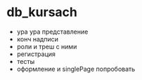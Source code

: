 # db_kursach
- ура ура представление
- конч надписи
- роли и треш с ними
- регистрация
- тесты
- оформление и singlePage попробовать
